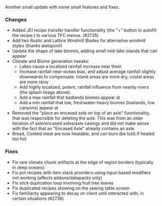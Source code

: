 Another small update with some small features and fixes.

### Changes

- Added JEI recipe transfer handler functionality (the "+" button to autofill the recipe.) to various TFC menus. (#2735)
- Add two Rustic and Lattice Windmill Blades for alternative windmill styles (thanks alekiponi!)
- Update the shape of lake biomes, adding small mid-lake islands that can appear
- Climate and Biome generation tweaks:
  - Lakes cause a localized rainfall increase near them
  - Increase rainfall near-ocean bias, and adjust average rainfall slightly downwards to compensate. Inland areas are more dry, costal areas are more rainy
  - Add highly localized, potent, rainfall influence from nearby rivers (the splash image above).
  - Add a max rainfall that badlands biomes appear at
  - Add a min rainfall that low, freshwater-heavy biomes (lowlands, low canyons) appear at
- Removed the "place an encased axle on top of an axle" functionality, that was responsible for deleting the axle. This was from an older iteration of axle/encased axles/axle casings and did not make sense with the fact that an "Encased Axle" already contains an axle.
- Bread, Cooked meat are now heatable, and can burn (be lost) if heated too hot

### Fixes

- Fix rare climate chunk artifacts at the edge of region borders (typically in deep oceans)
- Fix pot recipes with item stack providers using input-based modifiers not working (affects addons/datapacks only)
- Fix stick duplication loop involving fruit tree leaves
- Fix duplicated recipes showing on the sewing table screen
- Fix familiarity appearing to decay on client until interacted with, in certain situations (#2736)

